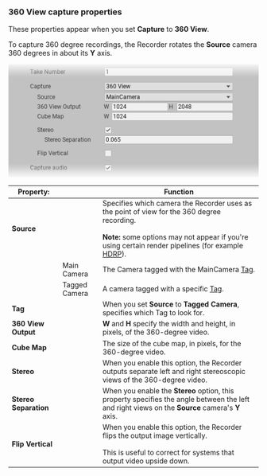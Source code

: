 <a name="360View"></a>
### 360 View capture properties

These properties appear when you set **Capture** to **360 View**.

To capture 360 degree recordings, the Recorder rotates the **Source** camera 360 degrees in about its **Y** axis.

![](Images/CaptureOptions360View.png)

|Property:||Function|
|-|-|-|
| **Source** ||Specifies which camera the Recorder uses as the point of view for the 360 degree recording.<br/><br/>**Note:** some options may not appear if you're using certain render pipelines (for example [HDRP](https://docs.unity3d.com/Packages/com.unity.render-pipelines.high-definition@latest)). |
|   | Main Camera   | The Camera tagged with the MainCamera [Tag](https://docs.unity3d.com/Manual/Tags.html).  |
|   | Tagged Camera  | A camera tagged with a specific  [Tag](https://docs.unity3d.com/Manual/Tags.html). |
|**Tag**   |   | When you set **Source** to **Tagged Camera**, specifies which Tag to look for.|
| **360 View Output** ||**W** and **H** specify the width and height, in pixels, of the 360-degree video.|
| **Cube Map** ||The size of the cube map, in pixels, for the 360-degree video. |
| **Stereo** ||When you enable this option, the Recorder outputs separate left and right stereoscopic views of the 360-degree video.  |
| **Stereo Separation** ||When you enable the **Stereo** option, this property specifies the angle between the left and right views on the **Source** camera's **Y** axis.|
| **Flip Vertical** ||When you enable this option, the Recorder flips the output image vertically.<br/><br/> This is useful to correct for systems that output video upside down.|
